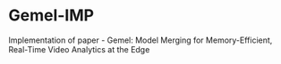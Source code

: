 # Gemel-IMP
Implementation of paper - Gemel: Model Merging for Memory-Efficient, Real-Time Video Analytics at the Edge
